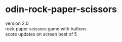 # odin-rock-paper-scissors

version 2.0\
rock paper scissors game with buttons\
score updates on screen
best of 5
